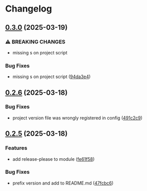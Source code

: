 # Changelog

## [0.3.0](https://github.com/tkk2112/cmakepresets/compare/v0.2.6...v0.3.0) (2025-03-19)


### ⚠ BREAKING CHANGES

* missing s on project script

### Bug Fixes

* missing s on project script ([94da3e4](https://github.com/tkk2112/cmakepresets/commit/94da3e4104850337d9cdaa0c07b60f1ebe5c595f))

## [0.2.6](https://github.com/tkk2112/cmakepresets/compare/v0.2.5...v0.2.6) (2025-03-18)


### Bug Fixes

* project version file was wrongly registered in config ([491c2c9](https://github.com/tkk2112/cmakepresets/commit/491c2c92df80996b0210ca7824dad60582f87e14))

## [0.2.5](https://github.com/tkk2112/cmakepresets/compare/v0.2.1...v0.2.5) (2025-03-18)


### Features

* add release-please to module ([fe61f58](https://github.com/tkk2112/cmakepresets/commit/fe61f58484a77cbb69bc639623b42be213033299))


### Bug Fixes

* prefix version and add to README.md ([47fcbc6](https://github.com/tkk2112/cmakepresets/commit/47fcbc6da10e8f23384c6b50c377197c3d04bf78))
